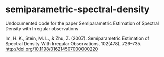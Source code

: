 # semiparametric-spectral-density
Undocumented code for the paper Semiparametric Estimation of Spectral Density with Irregular observations


Im, H. K., Stein, M. L., & Zhu, Z. (2007). Semiparametric Estimation of Spectral Density With Irregular Observations, 102(478), 726–735. http://doi.org/10.1198/016214507000000220


